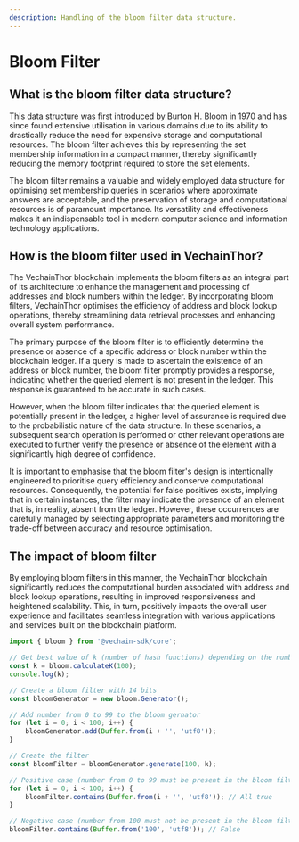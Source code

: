 ```yaml
---
description: Handling of the bloom filter data structure.
---
```


# Bloom Filter

## What is the bloom filter data structure?

This data structure was first introduced by Burton H. Bloom in 1970 and has since found extensive utilisation in various domains due to its ability to drastically reduce the need for expensive storage and computational resources. The bloom filter achieves this by representing the set membership information in a compact manner, thereby significantly reducing the memory footprint required to store the set elements.

The bloom filter remains a valuable and widely employed data structure for optimising set membership queries in scenarios where approximate answers are acceptable, and the preservation of storage and computational resources is of paramount importance. Its versatility and effectiveness makes it an indispensable tool in modern computer science and information technology applications.

## How is the bloom filter used in VechainThor?

The VechainThor blockchain implements the bloom filters as an integral part of its architecture to enhance the management and processing of addresses and block numbers within the ledger. By incorporating bloom filters, VechainThor optimises the efficiency of address and block lookup operations, thereby streamlining data retrieval processes and enhancing overall system performance.

The primary purpose of the bloom filter is to efficiently determine the presence or absence of a specific address or block number within the blockchain ledger. If a query is made to ascertain the existence of an address or block number, the bloom filter promptly provides a response, indicating whether the queried element is not present in the ledger. This response is guaranteed to be accurate in such cases.

However, when the bloom filter indicates that the queried element is potentially present in the ledger, a higher level of assurance is required due to the probabilistic nature of the data structure. In these scenarios, a subsequent search operation is performed or other relevant operations are executed to further verify the presence or absence of the element with a significantly high degree of confidence.

It is important to emphasise that the bloom filter's design is intentionally engineered to prioritise query efficiency and conserve computational resources. Consequently, the potential for false positives exists, implying that in certain instances, the filter may indicate the presence of an element that is, in reality, absent from the ledger. However, these occurrences are carefully managed by selecting appropriate parameters and monitoring the trade-off between accuracy and resource optimisation.

## The impact of bloom filter

By employing bloom filters in this manner, the VechainThor blockchain significantly reduces the computational burden associated with address and block lookup operations, resulting in improved responsiveness and heightened scalability. This, in turn, positively impacts the overall user experience and facilitates seamless integration with various applications and services built on the blockchain platform.

```typescript { name=bloom, category=bloomfilter,ci }
import { bloom } from '@vechain-sdk/core';

// Get best value of k (number of hash functions) depending on the number of elements in the filter
const k = bloom.calculateK(100);
console.log(k);

// Create a bloom filter with 14 bits
const bloomGenerator = new bloom.Generator();

// Add number from 0 to 99 to the bloom gernator
for (let i = 0; i < 100; i++) {
    bloomGenerator.add(Buffer.from(i + '', 'utf8'));
}

// Create the filter
const bloomFilter = bloomGenerator.generate(100, k);

// Positive case (number from 0 to 99 must be present in the bloom filter)
for (let i = 0; i < 100; i++) {
    bloomFilter.contains(Buffer.from(i + '', 'utf8')); // All true
}

// Negative case (number from 100 must not be present in the bloom filter)
bloomFilter.contains(Buffer.from('100', 'utf8')); // False
```
